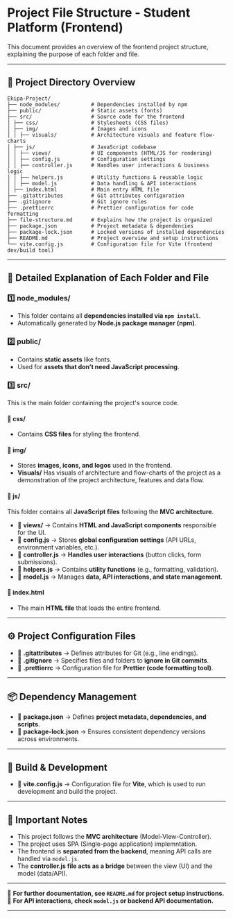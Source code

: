 # Project File Structure - Student Platform (Frontend)

This document provides an overview of the frontend project structure, explaining the purpose of each folder and file.

---

## 🌲 **Project Directory Overview**

```
Ekipa-Project/
├── node_modules/          # Dependencies installed by npm
├── public/                # Static assets (fonts)
├── src/                   # Source code for the frontend
│ ├── css/                 # Stylesheets (CSS files)
│ ├── img/                 # Images and icons
│ | ├── visuals/           # Architecture visuals and feature flow-charts
│ ├── js/                  # JavaScript codebase
│ │ ├── views/             # UI components (HTML/JS for rendering)
│ │ ├── config.js          # Configuration settings
│ │ ├── controller.js      # Handles user interactions & business logic
│ │ ├── helpers.js         # Utility functions & reusable logic
│ │ ├── model.js           # Data handling & API interactions
│ ├── index.html           # Main entry HTML file
├── .gitattributes         # Git attributes configuration
├── .gitignore             # Git ignore rules
├── .prettierrc            # Prettier configuration for code formatting
├── file-structure.md      # Explains how the project is organized
├── package.json           # Project metadata & dependencies
├── package-lock.json      # Locked versions of installed dependencies
├── README.md              # Project overview and setup instructions
└── vite.config.js         # Configuration file for Vite (frontend dev/build tool)
```

---

## 📂 **Detailed Explanation of Each Folder and File**

### **1️⃣ node_modules/**

- This folder contains all **dependencies installed via `npm install`**.
- Automatically generated by **Node.js package manager (npm)**.

### **2️⃣ public/**

- Contains **static assets** like fonts.
- Used for **assets that don’t need JavaScript processing**.

### **3️⃣ src/**

This is the main folder containing the project's source code.

#### 📁 **css/**

- Contains **CSS files** for styling the frontend.

#### 📁 **img/**

- Stores **images, icons, and logos** used in the frontend.
- **Visuals/** Has visuals of architecture and flow-charts of the project as a demonstration of the project architecture, features and data flow.

#### 📁 **js/**

This folder contains all **JavaScript files** following the **MVC architecture**.

- 📁 **views/** → Contains **HTML and JavaScript components** responsible for the UI.
- 📝 **config.js** → Stores **global configuration settings** (API URLs, environment variables, etc.).
- 📝 **controller.js** → **Handles user interactions** (button clicks, form submissions).
- 📝 **helpers.js** → Contains **utility functions** (e.g., formatting, validation).
- 📝 **model.js** → Manages **data, API interactions, and state management**.

#### 📄 **index.html**

- The main **HTML file** that loads the entire frontend.

---

## ⚙️ **Project Configuration Files**

- 📄 **.gitattributes** → Defines attributes for Git (e.g., line endings).
- 📄 **.gitignore** → Specifies files and folders to **ignore in Git commits**.
- 📄 **.prettierrc** → Configuration file for **Prettier (code formatting tool)**.

---

## 📦 **Dependency Management**

- 📄 **package.json** → Defines **project metadata, dependencies, and scripts**.
- 📄 **package-lock.json** → Ensures consistent dependency versions across environments.

---

## 🚀 **Build & Development**

- 📄 **vite.config.js** → Configuration file for **Vite**, which is used to run development and build the project.

---

## 📜 **Important Notes**

- This project follows the **MVC architecture** (Model-View-Controller).
- The project uses SPA (Single-page application) implemntation.
- The frontend is **separated from the backend**, meaning API calls are handled via `model.js`.
- The **controller.js file acts as a bridge** between the view (UI) and the model (data/API).

---

📌 **For further documentation, see `README.md` for project setup instructions.**  
📌 **For API interactions, check `model.js` or backend API documentation.**

---
